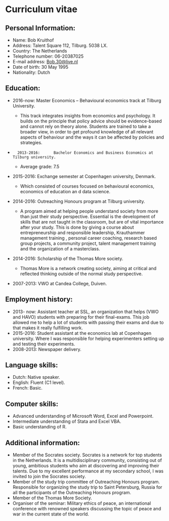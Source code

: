 # Curriculum vitae

Personal Information:
---------------------
-	Name:			Bob Kruithof
-	Address: 		Talent Square 112, Tilburg. 5038 LX.
-	Country:		The Netherlands
-	Telephone number: 	06-20387025
-	E-mail address: 		Bob.30@live.nl
-	Date of birth: 		30 May 1995
-	Nationality: 		Dutch

Education:
---------------------
-	2016-now:		Master Economics – Behavioural economics track at Tilburg University.
	- This track integrates insights from economics and psychology. It builds on the principle that policy advice should be 	evidence-based and cannot rely on theory alone. Students are trained to take a broader view, in order to get profound 		knowledge of all relevant aspects of behaviour and the ways it can be affected by policies and strategies.
	
-       2013-2016: 		Bachelor Economics and Business Economics at Tilburg university. 
 	- Average grade: 7.5
	
-	2015-2016: 		Exchange semester at Copenhagen university, Denmark. 
	- Which consisted of courses focused on behavioural economics, economics of education an	d data science.
-	2014-2016:		Outreaching Honours program at Tilburg university. 
	- A program aimed at helping people understand society from more than just their study perspective. Essential is the 		development of skills that are not taught in the classroom, but are of vital importance after your study. This is done 		by giving a course about entrepreneurship and responsible leadership, Krauthammer management training , personal career 	coaching, research based group projects, a community project, talent management training and the organization of a 		masterclass.
	
-	2014-2016:		Scholarship of the Thomas More society. 
	- Thomas More is a network creating society, aiming at critical and reflected thinking outside of the normal study 		perspective.
-	2007-2013: 		VWO at Candea College, Duiven.

Employment history:
---------------------
-	2013- now: 		Assistant teacher at SSL, an organization that helps (VWO and HAVO) 				students with preparing for their final-exams. This job allowed me to help a 			lot of students with passing their exams and due to that makes it really 			fulfilling work.
-	2015-2016:		Student assistant at the economics lab at Copenhagen university. Where I was responsible for helping experimenters setting up and testing 			their experiments. 
-	2008-2013: 		Newspaper delivery.

 
Language skills:
---------------------
-	Dutch: Native speaker.
-	English: Fluent (C1 level).
-	French:	 Basic.

Computer skills:
---------------------
-	Advanced understanding of Microsoft Word, Excel and Powerpoint.
-	Intermediate understanding of Stata and Excel VBA.
-	Basic understanding of R.

Additional information: 
---------------------
-	Member of the Socrates society. Socrates is a network for top students in the Netherlands. It is a multidisciplinary community, consisting out of young, ambitious students who aim at discovering and improving their talents. Due to my excellent performance at my secondary school, I was invited to join the Socrates society.
-	Member of the study trip committee of Outreaching Honours program.
	Responsible for organizing the study trip to Saint Petersburg, Russia for all the participants of 	the Outreaching Honours program. 
-	Member of the Thomas More Society. 
-	Organiser of the seminar: Military ethics of peace, an international conference with renowned speakers discussing the topic of peace and war in the current state of the world. 


